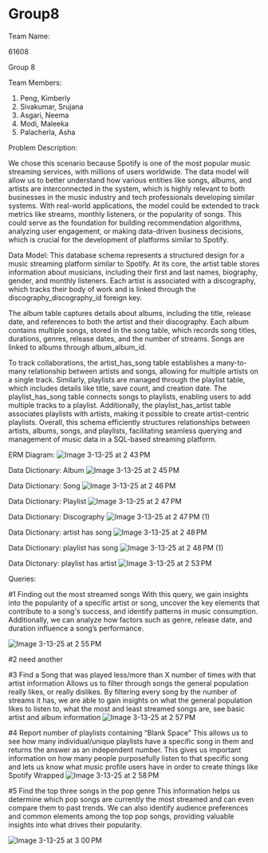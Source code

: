# Group8

Team Name:

61608 

Group 8


Team Members:
1. Peng, Kimberly
2. Sivakumar, Srujana
4. Asgari, Neema
5. Modi, Maleeka
6. Palacherla, Asha

Problem Description:

We chose this scenario because Spotify is one of the most popular music streaming services, with millions of users worldwide. The data model will allow us to better understand how various entities like songs, albums, and artists are interconnected in the system, which is highly relevant to both businesses in the music industry and tech professionals developing similar systems. With real-world applications, the model could be extended to track metrics like streams, monthly listeners, or the popularity of songs. This could serve as the foundation for building recommendation algorithms, analyzing user engagement, or making data-driven business decisions, which is crucial for the development of platforms similar to Spotify.


Data Model: 
This database schema represents a structured design for a music streaming platform similar to Spotify. At its core, the artist table stores information about musicians, including their first and last names, biography, gender, and monthly listeners. Each artist is associated with a discography, which tracks their body of work and is linked through the discography_discography_id foreign key. 

The album table captures details about albums, including the title, release date, and references to both the artist and their discography. Each album contains multiple songs, stored in the song table, which records song titles, durations, genres, release dates, and the number of streams. Songs are linked to albums through album_album_id.


To track collaborations, the artist_has_song table establishes a many-to-many relationship between artists and songs, allowing for multiple artists on a single track. Similarly, playlists are managed through the playlist table, which includes details like title, save count, and creation date. The playlist_has_song table connects songs to playlists, enabling users to add multiple tracks to a playlist. Additionally, the playlist_has_artist table associates playlists with artists, making it possible to create artist-centric playlists. Overall, this schema efficiently structures relationships between artists, albums, songs, and playlists, facilitating seamless querying and management of music data in a SQL-based streaming platform.


ERM Diagram:
![Image 3-13-25 at 2 43 PM](https://github.com/user-attachments/assets/c6f304c5-1533-473a-b55e-c73fd149ae54)

Data Dictionary: Album
![Image 3-13-25 at 2 45 PM](https://github.com/user-attachments/assets/3987cdef-b566-4d22-a196-764e12408701)

Data Dictionary: Song
![Image 3-13-25 at 2 46 PM](https://github.com/user-attachments/assets/6e400a94-36d5-4dc5-ab2f-75e9baa31752)

Data Dictionary: Playlist
![Image 3-13-25 at 2 47 PM](https://github.com/user-attachments/assets/a3eb7f67-8abf-484d-93ef-892da39a4dd9)

Data Dictionary: Discography
![Image 3-13-25 at 2 47 PM (1)](https://github.com/user-attachments/assets/b55f7923-02ef-4b19-8442-60b55d6ecd1c)

Data Dictionary: artist has song
![Image 3-13-25 at 2 48 PM](https://github.com/user-attachments/assets/bf6247a1-221a-4cac-acc2-3e6912c29393)

Data Dictionary: playlist has song
![Image 3-13-25 at 2 48 PM (1)](https://github.com/user-attachments/assets/0e82496f-d1a2-46a0-9319-f9c61ac4edc2)

Data Dictonary: playlist has artist
![Image 3-13-25 at 2 53 PM](https://github.com/user-attachments/assets/def45731-e768-45f4-a095-c3f93561b47c)

Queries: 

#1 Finding out the most streamed songs
With this query, we gain insights into the popularity of a specific artist or song, uncover the key elements that contribute to a song's success, and identify patterns in music consumption. Additionally, we can analyze how factors such as genre, release date, and duration influence a song’s performance.

![Image 3-13-25 at 2 55 PM](https://github.com/user-attachments/assets/6a9d01ab-f84f-46f9-8a21-4cdc7b7750fc)

#2 need another

#3 Find a Song that was played less/more than X number of times with that artist information
Allows us to filter through songs the general population really likes, or really dislikes. By filtering every song by the number of streams it has, we are able to gain insights on what the general population likes to listen to, what the most and least streamed songs are, see basic artist and album information
![Image 3-13-25 at 2 57 PM](https://github.com/user-attachments/assets/a2872a58-abc7-4217-9669-39efa71fd44c)

#4 Report number of playlists containing “Blank Space”
This allows us to see how many individual/unique playlists have a specific song in them and returns the answer as an independent number. This gives us important information on how many people purposefully listen to that specific song and lets us know what music profile users have in order to create things like Spotify Wrapped
![Image 3-13-25 at 2 58 PM](https://github.com/user-attachments/assets/7126fead-c0a7-4e59-911c-ee61f9eeccb4)

#5 Find the top three songs in the pop genre
This information helps us determine which pop songs are currently the most streamed and can even compare them to past trends. We can also identify audience preferences and common elements among the top pop songs, providing valuable insights into what drives their popularity.

![Image 3-13-25 at 3 00 PM](https://github.com/user-attachments/assets/b6e227e4-0d9d-490f-8d49-b974a635a58e)















